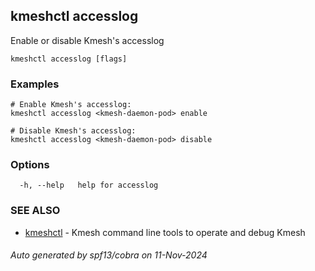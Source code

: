 ## kmeshctl accesslog

Enable or disable Kmesh's accesslog

```
kmeshctl accesslog [flags]
```

### Examples

```
# Enable Kmesh's accesslog:
kmeshctl accesslog <kmesh-daemon-pod> enable

# Disable Kmesh's accesslog:
kmeshctl accesslog <kmesh-daemon-pod> disable
```

### Options

```
  -h, --help   help for accesslog
```

### SEE ALSO

* [kmeshctl](kmeshctl.md)	 - Kmesh command line tools to operate and debug Kmesh

###### Auto generated by spf13/cobra on 11-Nov-2024
